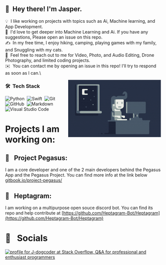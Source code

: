 ## 👋 &nbsp;Hey there! I'm Jasper.

💡 &nbsp;I like working on projects with topics such as Ai, Machine learning, and App Development.\
🌱 &nbsp;I'd love to get deeper into Machine Learning and Ai. If you have any suggestions, Please open an issue on this repo.\
✍️ &nbsp;In my free time, I enjoy hiking, camping, playing games with my family, and Snuggling with my cats.\
💬 &nbsp;Feel free to reach out to me for Video, Photo, and Audio Editing, Drone Photography, and limited coding projects.\
✉️ &nbsp;You can contact me by opening an issue in this repo! I'll try to respond as soon as I can.\

<img alt="Night Coding" src="https://raw.githubusercontent.com/AVS1508/AVS1508/master/assets/Night-Coding.gif" align="right"/>

### 🛠 &nbsp;Tech Stack

![Python](https://img.shields.io/badge/-Python-333333?style=flat&logo=python)&nbsp;
![Swift](https://img.shields.io/badge/-Swift-333333?style=flat&logo=swift)&nbsp;
![Git](https://img.shields.io/badge/-Git-333333?style=flat&logo=git)&nbsp;<br>
![GitHub](https://img.shields.io/badge/-GitHub-333333?style=flat&logo=github)&nbsp;
![Markdown](https://img.shields.io/badge/-Markdown-333333?style=flat&logo=markdown)\
![Visual Studio Code](https://img.shields.io/badge/-Visual%20Studio%20Code-333333?style=flat&logo=visual-studio-code&logoColor=007ACC)&nbsp;

# Projects I am working on:

## 🦄 &nbsp; Project Pegasus:
I am a core developer and one of the 2 main developers behind the Pegasus App and the Pegasus Project. You can find more info at the link below
[gitbook.io/project-pegasus/](https://j-dogcoder.gitbook.io/project-pegasus/)

## 🌋 &nbsp; Heptagram:
I am working on a multipurpose open souce discord bot. You can find its repo and help contribute at [https://github.com/Heptagram-Bot/Heptagram](https://github.com/Heptagram-Bot/Heptagram)

# 🔆 &nbsp; Socials

<a href="https://stackoverflow.com/users/15201146/j-dogcoder?theme=dark"><img src="https://stackoverflow.com/users/flair/15201146.png" width="208" height="58" alt="profile for J-dogcoder at Stack Overflow, Q&amp;A for professional and enthusiast programmers" title="profile for J-dogcoder at Stack Overflow, Q&amp;A for professional and enthusiast programmers"></a>
